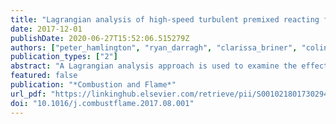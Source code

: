 ```yaml
---
title: "Lagrangian analysis of high-speed turbulent premixed reacting flows: Thermochemical trajectories in hydrogen–air flames"
date: 2017-12-01
publishDate: 2020-06-27T15:52:06.515279Z
authors: ["peter_hamlington", "ryan_darragh", "clarissa_briner", "colin_towery", "Brian D. Taylor", "Alexei Y. Poludnenko"]
publication_types: ["2"]
abstract: "A Lagrangian analysis approach is used to examine the effects of high-speed turbulence on thermochemical trajectories in unconﬁned, stoichiometric hydrogen–air (H2–air) premixed ﬂames. Two different intensities of turbulence in the unburnt reactants are considered, giving premixed ﬂames with Karlovitz numbers of roughly 150 and 450. These two cases are modeled using direct numerical simulations (DNS) with both multi- and single-step H2–air reaction kinetics. In each of the four resulting simulations, trajectories of ﬂuid parcels are calculated using a high-order Runge–Kutta method, and time series of temperature and chemical composition within each parcel are recorded. The resulting thermochemical trajectories are used to examine the evolution of thermodynamic quantities and chemical composition, as well as measure ﬂuid parcel residence times and path lengths during different phases of the combustion process. Fuel mass fraction and temperature within ﬂuid parcels are shown to be frequently non-monotonic along ﬂuid trajectories in both single- and multi-step H2–air simulations, and the prevalence of non-monotonic trajectories increases with increasing turbulence intensity. Using results from single-step simulations, it is shown that this non-monotonicity can be caused solely by molecular transport processes resulting from large gradients in temperature and species concentrations created by turbulent advection. As a related consequence of advection, ﬂuid parcel residence times are found to be smaller than in a laminar ﬂame and the ratio of turbulent to laminar residence times decreases from roughly 0.8 to 0.6 as the turbulence intensity increases. By contrast, ﬂuid parcel path lengths in the present high-speed turbulent ﬂames are found to be substantially greater than laminar path lengths, resulting in ﬂuid parcels that travel 4 and 7 times further than in a laminar ﬂame for the two different turbulence intensities considered here."
featured: false
publication: "*Combustion and Flame*"
url_pdf: "https://linkinghub.elsevier.com/retrieve/pii/S0010218017302948"
doi: "10.1016/j.combustflame.2017.08.001"
---
```


